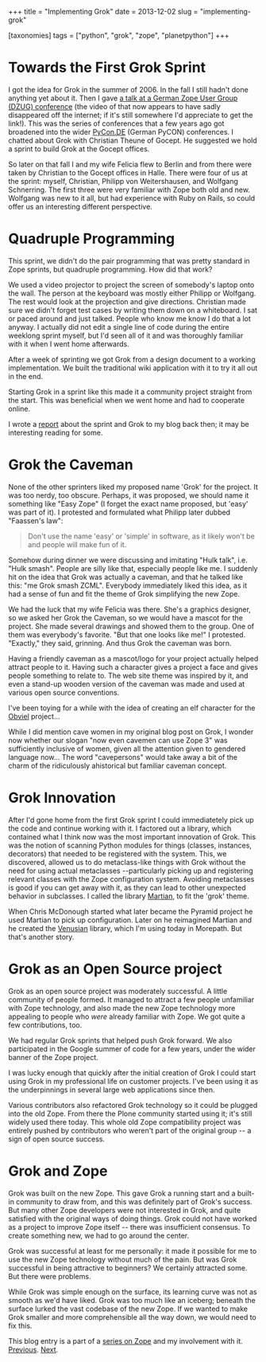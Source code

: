 +++
title = "Implementing Grok"
date = 2013-12-02
slug = "implementing-grok"

[taxonomies]
tags = ["python", "grok", "zope", "planetpython"]
+++

# Towards the First Grok Sprint

I got the idea for Grok in the summer of 2006. In the fall I still
hadn't done anything yet about it. Then I gave [a talk at a German Zope
User Group (DZUG)
conference](/posts/older/dzug-keynote.html)
(the video of that now appears to have sadly disappeared off the
internet; if it's still somewhere I'd appreciate to get the link!). This
was the series of conferences that a few years ago got broadened into
the wider [PyCon.DE](https://2013.de.pycon.org/) (German PyCON)
conferences. I chatted about Grok with Christian Theune of Gocept. He
suggested we hold a sprint to build Grok at the Gocept offices.

So later on that fall I and my wife Felicia flew to Berlin and from
there were taken by Christian to the Gocept offices in Halle. There were
four of us at the sprint: myself, Christian, Philipp von Weitershausen,
and Wolfgang Schnerring. The first three were very familiar with Zope
both old and new. Wolfgang was new to it all, but had experience with
Ruby on Rails, so could offer us an interesting different perspective.

# Quadruple Programming

This sprint, we didn't do the pair programming that was pretty standard
in Zope sprints, but quadruple programming. How did that work?

We used a video projector to project the screen of somebody's laptop
onto the wall. The person at the keyboard was mostly either Philipp or
Wolfgang. The rest would look at the projection and give directions.
Christian made sure we didn't forget test cases by writing them down on
a whiteboard. I sat or paced around and just talked. People who know me
know I do that a lot anyway. I actually did not edit a single line of
code during the entire weeklong sprint myself, but I'd seen all of it
and was thoroughly familiar with it when I went home afterwards.

After a week of sprinting we got Grok from a design document to a
working implementation. We built the traditional wiki application with
it to try it all out in the end.

Starting Grok in a sprint like this made it a community project straight
from the start. This was beneficial when we went home and had to
cooperate online.

I wrote a
[report](/posts/older/grok-or-what-i-did-on-my-holiday.html)
about the sprint and Grok to my blog back then; it may be interesting
reading for some.

# Grok the Caveman

None of the other sprinters liked my proposed name 'Grok' for the
project. It was too nerdy, too obscure. Perhaps, it was proposed, we
should name it something like "Easy Zope" (I forget the exact name
proposed, but 'easy' was part of it). I protested and formulated what
Philipp later dubbed "Faassen's law":

> Don't use the name 'easy' or 'simple' in software, as it likely won't
> be and people will make fun of it.

Somehow during dinner we were discussing and imitating "Hulk talk", i.e.
"Hulk smash". People are silly like that, especially people like me. I
suddenly hit on the idea that Grok was actually a caveman, and that he
talked like this: "me Grok smash ZCML". Everybody immediately liked this
idea, as it had a sense of fun and fit the theme of Grok simplifying the
new Zope.

We had the luck that my wife Felicia was there. She's a graphics
designer, so we asked her Grok the Caveman, so we would have a mascot
for the project. She made several drawings and showed them to the group.
One of them was everybody's favorite. "But that one looks like me!" I
protested. "Exactly," they said, grinning. And thus Grok the caveman was
born.

Having a friendly caveman as a mascot/logo for your project actually
helped attract people to it. Having such a character gives a project a
face and gives people something to relate to. The web site theme was
inspired by it, and even a stand-up wooden version of the caveman was
made and used at various open source conventions.

I've been toying for a while with the idea of creating an elf character
for the [Obviel](http://www.obviel.org) project...

While I did mention cave women in my original blog post on Grok, I
wonder now whether our slogan "now even cavemen can use Zope 3" was
sufficiently inclusive of women, given all the attention given to
gendered language now... The word "cavepersons" would take away a bit of
the charm of the ridiculously ahistorical but familiar caveman concept.

# Grok Innovation

After I'd gone home from the first Grok sprint I could immediatetely
pick up the code and continue working with it. I factored out a library,
which contained what I think now was the most important innovation of
Grok. This was the notion of scanning Python modules for things
(classes, instances, decorators) that needed to be registered with the
system. This, we discovered, allowed us to do metaclass-like things with
Grok without the need for using actual metaclasses --particularly
picking up and registering relevant classes with the Zope configuration
system. Avoiding metaclasses is good if you can get away with it, as
they can lead to other unexpected behavior in subclasses. I called the
library [Martian](http://pypi.python.org/pypi/martian), to fit the
'grok' theme.

When Chris McDonough started what later became the Pyramid project he
used Martian to pick up configuration. Later on he reimagined Martian
and he created the [Venusian](http://pypi.python.org/pypi/venusian)
library, which I'm using today in Morepath. But that's another story.

# Grok as an Open Source project

Grok as an open source project was moderately successful. A little
community of people formed. It managed to attract a few people
unfamiliar with Zope technology, and also made the new Zope technology
more appealing to people who _were_ already familiar with Zope. We got
quite a few contributions, too.

We had regular Grok sprints that helped push Grok forward. We also
participated in the Google summer of code for a few years, under the
wider banner of the Zope project.

I was lucky enough that quickly after the initial creation of Grok I
could start using Grok in my professional life on customer projects.
I've been using it as the underpinnings in several large web
applications since then.

Various contributors also refactored Grok technology so it could be
plugged into the old Zope. From there the Plone community started using
it; it's still widely used there today. This whole old Zope
compatibility project was entirely pushed by contributors who weren't
part of the original group -- a sign of open source success.

# Grok and Zope

Grok was built on the new Zope. This gave Grok a running start and a
built-in community to draw from, and this was definitely part of Grok's
success. But many other Zope developers were not interested in Grok, and
quite satisfied with the original ways of doing things. Grok could not
have worked as a project to improve Zope itself -- there was
insufficient consensus. To create something new, we had to go around the
center.

Grok was successful at least for me personally: it made it possible for
me to use the new Zope technology without much of the pain. But was Grok
successful in being attractive to beginners? We certainly attracted
some. But there were problems.

While Grok was simple enough on the surface, its learning curve was not
as smooth as we'd have liked. Grok was too much like an iceberg; beneath
the surface lurked the vast codebase of the new Zope. If we wanted to
make Grok smaller and more comprehensible all the way down, we would
need to fix this.

This blog entry is a part of a [series on
Zope](/posts/my-exit-from-zope.html) and my
involvement with it.
[Previous](/posts/grok.html).
[Next](/posts/back-to-the-center.html).
